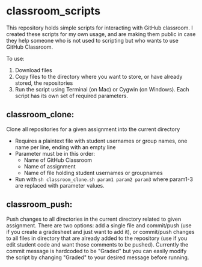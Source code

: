 # classroom_scripts
This repository holds simple scripts for interacting with GitHub classroom. I created these scripts for my own usage, and are making them public in case they help someone who is not used to scripting but who wants to use GitHub Classroom. 

To use: 

1. Download files
2. Copy files to the directory where you want to store, or have already stored, the repositories
3. Run the script using Terminal (on Mac) or Cygwin (on Windows). Each script has its own set of required parameters.

## classroom_clone: 

Clone all repositories for a given assignment into the current directory

* Requires a plaintext file with student usernames or group names, one name per line, ending with an empty line
* Parameter must be in this order:
  * Name of GitHub Classroom
  * Name of assignment
  * Name of file holding student usernames or groupnames
* Run with `sh classroom_clone.sh param1 param2 param3` where param1-3 are replaced with parameter values.

## classroom_push: 

Push changes to all directories in the current directory related to given assignment. There are two options: add a single file and commit/push (use if you create a gradesheet and just want to add it), or commit/push changes to all files in directory that are already added to the repository (use if you edit student code and want those comments to be pushed). Currently the commit message is hardcoded to be "Graded" but you can easily modify the script by changing "Graded" to your desired message before running.
